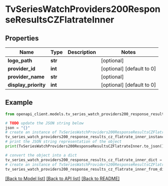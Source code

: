 # TvSeriesWatchProviders200ResponseResultsCZFlatrateInner


## Properties

Name | Type | Description | Notes
------------ | ------------- | ------------- | -------------
**logo_path** | **str** |  | [optional] 
**provider_id** | **int** |  | [optional] [default to 0]
**provider_name** | **str** |  | [optional] 
**display_priority** | **int** |  | [optional] [default to 0]

## Example

```python
from openapi_client.models.tv_series_watch_providers200_response_results_cz_flatrate_inner import TvSeriesWatchProviders200ResponseResultsCZFlatrateInner

# TODO update the JSON string below
json = "{}"
# create an instance of TvSeriesWatchProviders200ResponseResultsCZFlatrateInner from a JSON string
tv_series_watch_providers200_response_results_cz_flatrate_inner_instance = TvSeriesWatchProviders200ResponseResultsCZFlatrateInner.from_json(json)
# print the JSON string representation of the object
print(TvSeriesWatchProviders200ResponseResultsCZFlatrateInner.to_json())

# convert the object into a dict
tv_series_watch_providers200_response_results_cz_flatrate_inner_dict = tv_series_watch_providers200_response_results_cz_flatrate_inner_instance.to_dict()
# create an instance of TvSeriesWatchProviders200ResponseResultsCZFlatrateInner from a dict
tv_series_watch_providers200_response_results_cz_flatrate_inner_from_dict = TvSeriesWatchProviders200ResponseResultsCZFlatrateInner.from_dict(tv_series_watch_providers200_response_results_cz_flatrate_inner_dict)
```
[[Back to Model list]](../README.md#documentation-for-models) [[Back to API list]](../README.md#documentation-for-api-endpoints) [[Back to README]](../README.md)



